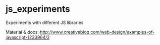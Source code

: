 # js_experiments
Experiments with different JS libraries

Material & docs: 
http://www.creativebloq.com/web-design/examples-of-javascript-1233964/2
